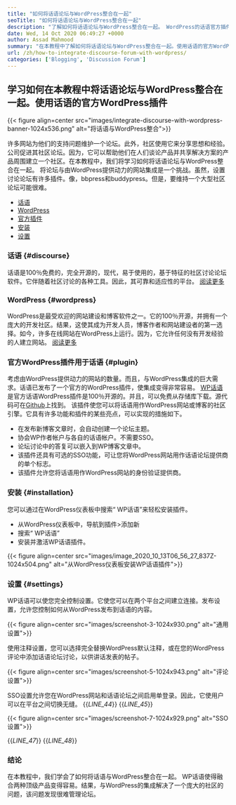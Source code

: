 ```yaml
---
title: "如何将话语论坛与WordPress整合在一起" 
seoTitle: "如何将话语论坛与WordPress整合在一起" 
description: "了解如何将话语论坛与WordPress整合在一起。 WordPress的话语官方插件的安装和配置。" 
date: Wed, 14 Oct 2020 06:49:27 +0000
author: Assad Mahmood
summary: "在本教程中了解如何将话语论坛与WordPress整合在一起。使用话语的官方WordPress插件" 
url: /zh/how-to-integrate-discourse-forum-with-wordpress/
categories: ['Blogging', 'Discussion Forum']
---
```


## 学习如何在本教程中将话语论坛与WordPress整合在一起。使用话语的官方WordPress插件

{{< figure align=center src="images/integrate-discourse-with-wordpress-banner-1024x536.png" alt="将话语与WordPress整合">}}

许多网站为他们的支持问题维护一个论坛。此外，社区使用它来分享思想和经验。公司促进其社区论坛。因为，它可以帮助他们在人们谈论产品并共享解决方案的产品周围建立一个社区。在本教程中，我们将学习如何将话语论坛与WordPress整合在一起。
将论坛与由WordPress提供动力的网站集成是一个挑战。虽然，设置讨论论坛有许多插件。像，bbpress和buddypress。但是，要维持一个大型社区论坛可能很难。
  * [话语][1]
  * [WordPress][2]
  * [官方插件][3]
  * [安装][4]
  * [设置][5]


### 话语 {#discourse}

话语是100％免费的，完全开源的，现代，易于使用的，基于特征的社区讨论论坛软件。它伴随着社区讨论的各种工具。因此，其可靠和适应性的平台。 [阅读更多][6]


### WordPress {#wordpress}

WordPress是最受欢迎的网站建设和博客软件之一。它的100％开源，并拥有一个庞大的开发社区。结果，这使其成为开发人员，博客作者和网站建设者的第一选择。如今，许多在线网站在WordPress上运行。因为，它允许任何没有开发经验的人建立网站。 [阅读更多][7]


### 官方WordPress插件用于话语 {#plugin}

考虑由WordPress提供动力的网站的数量。而且，与WordPress集成的巨大需求。话语已发布了一个官方的WordPress插件，使集成变得非常容易。
[WP话语][8]是官方话语WordPress插件是100％开源的。并且，可以免费从存储库下载。源代码可在[Github][9]上找到。
该插件使您可以将话语用作WordPress网站或博客的社区引擎。它具有许多功能和插件的某些亮点，可以实现的措施如下。
* 在发布新博客文章时，会自动创建一个论坛主题。
* 协会WP作者帐户与各自的话语帐户。不需要SSO。
* 论坛讨论中的答复可以嵌入到WP博客文章中。
* 该插件还具有可选的SSO功能，可让您将WordPress网站用作话语论坛提供商的单个标志。
* 该插件允许您将话语用作WordPress网站的身份验证提供商。


### 安装 {#installation}

您可以通过在WordPress仪表板中搜索“ WP话语”来轻松安装插件。
* 从WordPress仪表板中，导航到插件>添加新
* 搜索“ WP话语”
* 安装并激活WP话语插件。

{{< figure align=center src="images/image_2020_10_13T06_56_27_837Z-1024x504.png" alt="从WordPress仪表板安装WP话语插件">}}



### 设置 {#settings}

WP话语可以使您完全控制设置。它使您可以在两个平台之间建立连接。发布设置，允许您控制如何从WordPress发布到话语的内容。

{{< figure align=center src="images/screenshot-3-1024x930.png" alt="通用设置">}}

使用注释设置，您可以选择完全替换WordPress默认注释，或在您的WordPress评论中添加话语论坛讨论，以供讲话发表的帖子。

{{< figure align=center src="images/screenshot-5-1024x943.png" alt="评论设置">}}

SSO设置允许您在WordPress网站和话语论坛之间启用单登录。因此，它使用户可以在平台之间切换无缝。
{{_LINE_44_}}
{{_LINE_45_}}

{{< figure align=center src="images/screenshot-7-1024x929.png" alt="SSO设置">}}

{{_LINE_47_}}
{{_LINE_48_}}

### 结论
在本教程中，我们学会了如何将话语与WordPress整合在一起。 WP话语使得融合两种顶级产品变得容易。结果，与WordPress的集成解决了一个庞大的社区的问题，该问题发现很难管理论坛。



 [1]: #discourse
 [2]: #wordpress
 [3]: #plugin
 [4]: #installation
 [5]: #settings
 [6]: https://products.containerize.com/discussion-forum/discourse
 [7]: https://products.containerize.com/blogging/wordpress
 [8]: https://wordpress.org/plugins/wp-discourse/
 [9]: https://github.com/discourse/wp-discourse
